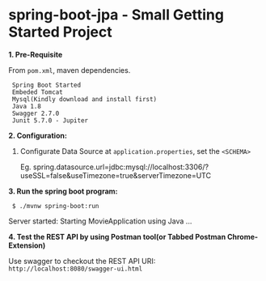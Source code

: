 # spring-boot-jpa - Small Getting Started Project

**1. Pre-Requisite**

From `pom.xml`, maven dependencies.

```
 Spring Boot Started
 Embeded Tomcat
 Mysql(Kindly download and install first)
 Java 1.8
 Swagger 2.7.0 
 Junit 5.7.0 - Jupiter
```
**2. Configuration:**

1. Configurate Data Source at `application.properties`, set the `<SCHEMA>`

   Eg. spring.datasource.url=jdbc:mysql://localhost:3306/<SCHEMA>?useSSL=false&useTimezone=true&serverTimezone=UTC

**3. Run the spring boot program:**

``` $ ./mvnw spring-boot:run```

Server started: Starting MovieApplication using Java ...

**4. Test the REST API by using Postman tool(or Tabbed Postman Chrome-Extension)**

Use swagger to checkout the REST API URI:
`http://localhost:8080/swagger-ui.html`



